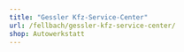 ```yaml
---
title: "Gessler Kfz-Service-Center"
url: /fellbach/gessler-kfz-service-center/
shop: Autowerkstatt
---
```


